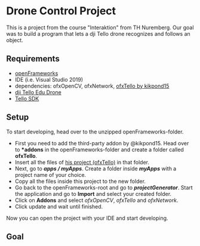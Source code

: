 # Drone Control Project
This is a project from the course "Interaktion" from TH Nuremberg. Our goal was to build a program that lets a dji Tello drone recognizes and follows an object.

## Requirements
- [openFrameworks](https://openframeworks.cc/download/)
- IDE (i.e. Visual Studio 2019)
- dependencies: ofxOpenCV, ofxNetwork, [ofxTello by kikpond15](https://github.com/kikpond15/ofxTello)
- [dji Tello Edu Drone](https://www.ryzerobotics.com/tello)
- [Tello SDK](https://terra-1-g.djicdn.com/2d4dce68897a46b19fc717f3576b7c6a/Tello%20%E7%BC%96%E7%A8%8B%E7%9B%B8%E5%85%B3/For%20Tello/Tello%20SDK%20Documentation%20EN_1.3_1122.pdf)

## Setup
To start developing, head over to the unzipped openFrameworks-folder. 
- First you need to add the third-party addon by @kikpond15. Head over to __*addons__ in the openFrameworks-folder and create a folder called __ofxTello__.
- Insert all the files of [his project (ofxTello)](https://github.com/kikpond15/ofxTello) in that folder.
- Next, go to __*apps / myApps*__. Create a folder inside __*myApps*__ with a project name of your choice.
- Copy all the files inside this project to the new folder. 
- Go back to the openFrameworks-root and go to __*projectGenerator*__. Start the application and go to __Import__ and select your created folder.
- Click on __Addons__ and select _ofxOpenCV_, _ofxTello_ and _ofxNetwork_.
- Click update and wait until finished.

Now you can open the project with your IDE and start developing.

## Goal